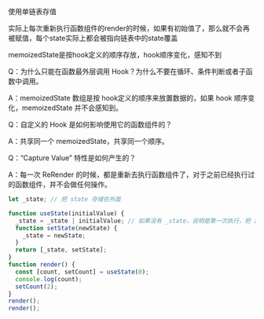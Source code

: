 使用单链表存值

实际上每次重新执行函数组件的render的时候，如果有初始值了，那么就不会再被赋值，每个state实际上都会被指向链表中的state覆盖

memoizedState是按hook定义的顺序存放，hook顺序变化，感知不到

Q：为什么只能在函数最外层调用 Hook？为什么不要在循环、条件判断或者子函数中调用。

A：memoizedState 数组是按 hook定义的顺序来放置数据的，如果 hook 顺序变化，memoizedState 并不会感知到。

Q：自定义的 Hook 是如何影响使用它的函数组件的？

A：共享同一个 memoizedState，共享同一个顺序。

Q：“Capture Value” 特性是如何产生的？

A：每一次 ReRender 的时候，都是重新去执行函数组件了，对于之前已经执行过的函数组件，并不会做任何操作。

```jsx
let _state; // 把 state 存储在外面

function useState(initialValue) {
  _state = _state | initialValue; // 如果没有 _state，说明是第一次执行，把 initialValue 复制给它
  function setState(newState) {
    _state = newState;
  }
  return [_state, setState];
}
function render() {
  const [count, setCount] = useState(0);
  console.log(count);
  setCount(2);
}
render();
render();

```

